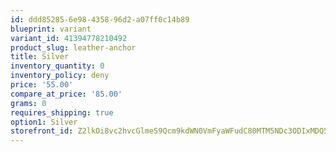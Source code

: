 ```yaml
---
id: ddd85285-6e98-4358-96d2-a07ff0c14b89
blueprint: variant
variant_id: 41394778210492
product_slug: leather-anchor
title: Silver
inventory_quantity: 0
inventory_policy: deny
price: '55.00'
compare_at_price: '85.00'
grams: 0
requires_shipping: true
option1: Silver
storefront_id: Z2lkOi8vc2hvcGlmeS9Qcm9kdWN0VmFyaWFudC80MTM5NDc3ODIxMDQ5Mg==
---
```

